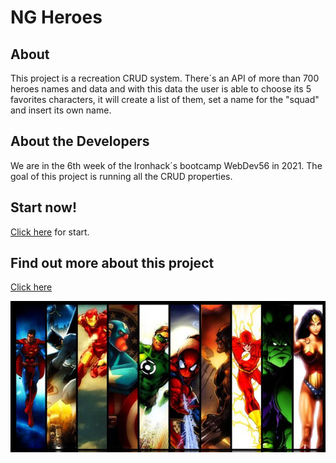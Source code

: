 # NG Heroes

## About 
This project is a recreation CRUD system. There´s an API of more than 700 heroes names and data and with this data the user is able to choose its 5 favorites characters, it will create a list of them, set a name for the "squad" and insert its own name. 

## About the Developers
We are in the 6th week of the Ironhack´s bootcamp WebDev56 in 2021. The goal of this project is running all the CRUD properties. 

## Start now!
[Click here](https://wizardly-wescoff-769ee0.netlify.app/listheroes) for start.

## Find out more about this project
[Click here](https://docs.google.com/presentation/d/e/2PACX-1vQ3clMluDjuytIZZkM2Czv6V2gZDh7M5klwpIGF_ibL7ArlHP8vw-YByFJGUbtdMZHL608gy0-qrWgX/pub?start=false&loop=false&delayms=60000&slide=id.gec1066e1e3_0_636 )

![image info](./src/assets/img/heroes.jpg)

